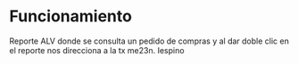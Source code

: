 # Funcionamiento
Reporte ALV donde se consulta un pedido de compras y al dar doble clic en el reporte nos direcciona a la tx me23n.
Iespino
